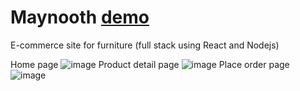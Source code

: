 # Maynooth [demo](https://maynoothwebsite.herokuapp.com/)
E-commerce site for furniture (full stack using React and Nodejs)

Home page 
![image](https://user-images.githubusercontent.com/52906397/99476119-324aab00-290d-11eb-94cc-a06f704e7eb5.png)
Product detail page 
![image](https://user-images.githubusercontent.com/52906397/99476291-7d64be00-290d-11eb-972d-b07ef24927b8.png)
Place order page
![image](https://user-images.githubusercontent.com/52906397/99476229-63c37680-290d-11eb-982a-013340a163ff.png)

